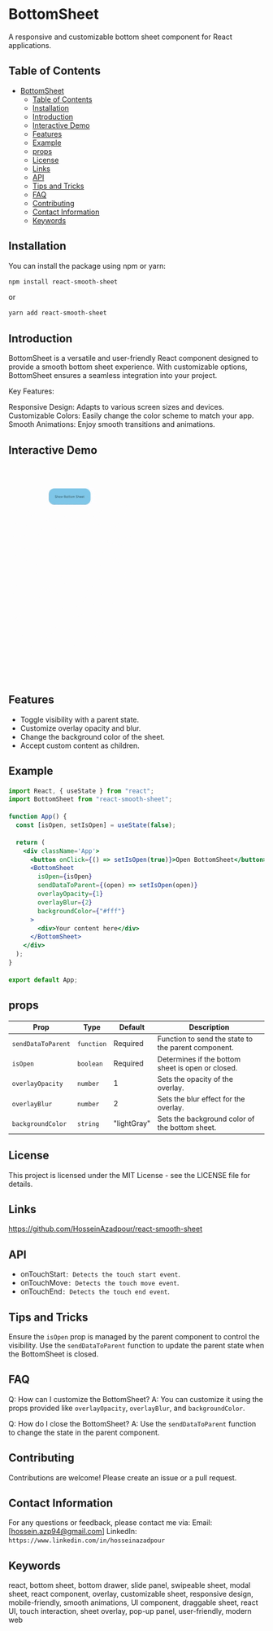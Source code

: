 # BottomSheet

A responsive and customizable bottom sheet component for React applications.

## Table of Contents

- [BottomSheet](#bottomsheet)
  - [Table of Contents](#table-of-contents)
  - [Installation](#installation)
  - [Introduction](#introduction)
  - [Interactive Demo](#interactive-demo)
  - [Features](#features)
  - [Example](#example)
  - [props](#props)
  - [License](#license)
  - [Links](#links)
  - [API](#api)
  - [Tips and Tricks](#tips-and-tricks)
  - [FAQ](#faq)
  - [Contributing](#contributing)
  - [Contact Information](#contact-information)
  - [Keywords](#keywords)

## Installation

You can install the package using npm or yarn:

```bash
npm install react-smooth-sheet
```

or

```bash
yarn add react-smooth-sheet
```

## Introduction

BottomSheet is a versatile and user-friendly React component designed to provide a smooth bottom sheet experience. With customizable options, BottomSheet ensures a seamless integration into your project.

Key Features:

Responsive Design: Adapts to various screen sizes and devices.
Customizable Colors: Easily change the color scheme to match your app.
Smooth Animations: Enjoy smooth transitions and animations.

## Interactive Demo

![TimePicker Demo](https://github.com/HosseinAzadpour/React-SmoothSheet/blob/main/BottomSheetGif.gif)

## Features

- Toggle visibility with a parent state.
- Customize overlay opacity and blur.
- Change the background color of the sheet.
- Accept custom content as children.

## Example

```jsx
import React, { useState } from "react";
import BottomSheet from "react-smooth-sheet";

function App() {
  const [isOpen, setIsOpen] = useState(false);

  return (
    <div className='App'>
      <button onClick={() => setIsOpen(true)}>Open BottomSheet</button>
      <BottomSheet
        isOpen={isOpen}
        sendDataToParent={(open) => setIsOpen(open)}
        overlayOpacity={1}
        overlayBlur={2}
        backgroundColor={"#fff"}
      >
        <div>Your content here</div>
      </BottomSheet>
    </div>
  );
}

export default App;
```

## props

| Prop               | Type       | Default     | Description                                         |
| ------------------ | ---------- | ----------- | --------------------------------------------------- |
| `sendDataToParent` | `function` | Required    | Function to send the state to the parent component. |
| `isOpen`           | `boolean`  | Required    | Determines if the bottom sheet is open or closed.   |
| `overlayOpacity`   | `number`   | 1           | Sets the opacity of the overlay.                    |
| `overlayBlur`      | `number`   | 2           | Sets the blur effect for the overlay.               |
| `backgroundColor`  | `string`   | "lightGray" | Sets the background color of the bottom sheet.      |

## License

This project is licensed under the MIT License - see the LICENSE file for details.

## Links

https://github.com/HosseinAzadpour/react-smooth-sheet

## API

- onTouchStart`: Detects the touch start event`.
- onTouchMove`: Detects the touch move event`.
- onTouchEnd`: Detects the touch end event`.

## Tips and Tricks

Ensure the `isOpen` prop is managed by the parent component to control the visibility.
Use the `sendDataToParent` function to update the parent state when the BottomSheet is closed.

## FAQ

Q: How can I customize the BottomSheet?
A: You can customize it using the props provided like `overlayOpacity`, `overlayBlur`, and `backgroundColor`.

Q: How do I close the BottomSheet?
A: Use the `sendDataToParent` function to change the state in the parent component.

## Contributing

Contributions are welcome! Please create an issue or a pull request.

## Contact Information

For any questions or feedback, please contact me via:
Email: [hossein.azp94@gmail.com]
LinkedIn: `https://www.linkedin.com/in/hosseinazadpour`

## Keywords

react, bottom sheet, bottom drawer, slide panel, swipeable sheet, modal sheet, react component, overlay, customizable sheet, responsive design, mobile-friendly, smooth animations, UI component, draggable sheet, react UI, touch interaction, sheet overlay, pop-up panel, user-friendly, modern web
